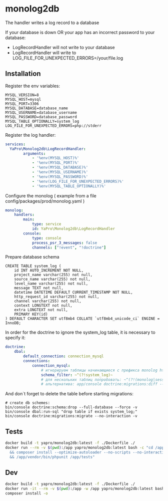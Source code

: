 # monolog2db
The handler writes a log record to a database

If your database is down OR your app has an incorrect password to your database:
- LogRecordHandler will not write to your database
- LogRecordHandler will write to LOG_FILE_FOR_UNEXPECTED_ERRORS=/your/file.log

Installation
--

Register the env variables:
```shell
MYSQL_VERSION=8
MYSQL_HOST=mysql
MYSQL_PORT=3306
MYSQL_DATABASE=database_name
MYSQL_USERNAME=database_username
MYSQL_PASSWORD=database_password
MYSQL_TABLE_OPTIONALLY=system_log
LOG_FILE_FOR_UNEXPECTED_ERRORS=php://stderr
```

Register the log handler:
```yaml
services:
  YaPro\Monolog2db\LogRecordHandler:
        arguments:
            - '%env(MYSQL_HOST)%'
            - '%env(MYSQL_PORT)%'
            - '%env(MYSQL_DATABASE)%'
            - '%env(MYSQL_USERNAME)%'
            - '%env(MYSQL_PASSWORD)%'
            - '%env(LOG_FILE_FOR_UNEXPECTED_ERRORS)%'
            - '%env(MYSQL_TABLE_OPTIONALLY)%'
```

Configure the monolog ( example from a file config/packages/prod/monolog.yaml )
```yaml
monolog:
    handlers:
        main:
            type: service
            id: YaPro\Monolog2db\LogRecordHandler
        console:
            type: console
            process_psr_3_messages: false
            channels: ["!event", "!doctrine"]
```

Prepare database schema
```mysql
CREATE TABLE system_log (
    id INT AUTO_INCREMENT NOT NULL,
    project_name varchar(255) not null,
    source_name varchar(255) not null,
    level_name varchar(255) not null,
    message TEXT not null,
    datetime DATETIME DEFAULT CURRENT_TIMESTAMP NOT NULL,
    http_request_id varchar(255) not null,
    channel varchar(255) not null,
    context LONGTEXT not null,
    extra LONGTEXT not null, 
    PRIMARY KEY(id)
) DEFAULT CHARACTER SET utf8mb4 COLLATE `utf8mb4_unicode_ci` ENGINE = InnoDB;
```

In order for the doctrine to ignore the system_log table, it is necessary to specify it:
```yaml
doctrine:
    dbal:
        default_connection: connection_mysql
        connections:
            connection_mysql:
                # игнорируем таблицы начинающиеся с префикса monolog https://symfony.com/bundles/DoctrineMigrationsBundle/current/index.html#manual-tables
                schema_filter: ~^(?!system_log)~
                # для нескольких таблиц попробовать: ~^(?!(monolog|sessions))~
                # альтернатива: app/console doctrine:migrations:diff --filter-expression=/^prefix_/
```
And don`t forget to delete the table before starting migrations:
```shell
# create db schemes:
bin/console doctrine:schema:drop --full-database --force -v
bin/console dbal:run-sql "drop table if exists system_log;"
bin/console doctrine:migrations:migrate --no-interaction -v
```

Tests
------------
```sh
docker build -t yapro/monolog2db:latest -f ./Dockerfile ./
docker run --rm -v $(pwd):/app yapro/monolog2db:latest bash -c "cd /app \
  && composer install --optimize-autoloader --no-scripts --no-interaction \
  && /app/vendor/bin/phpunit /app/tests"
```

Dev
------------
```sh
docker build -t yapro/monolog2db:latest -f ./Dockerfile ./
docker run -it --rm -v $(pwd):/app -w /app yapro/monolog2db:latest bash
composer install -o
```
